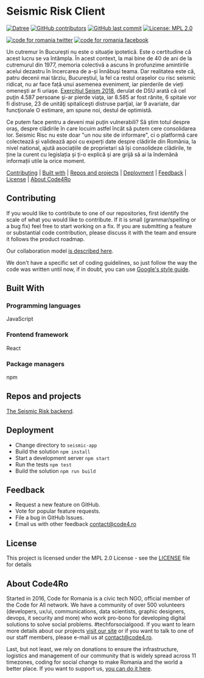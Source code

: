 # Seismic Risk Client

[![Datree](https://s3.amazonaws.com/catalog.static.datree.io/datree-badge-20px.svg)](https://datree.io/?src=badge) [![GitHub contributors](https://img.shields.io/github/contributors/code4romania/seismic-risc-client.svg)](https://github.com/code4romania/seismic-risc-client/graphs/contributors) [![GitHub last commit](https://img.shields.io/github/last-commit/code4romania/seismic-risc-client.svg)](https://github.com/code4romania/seismic-risc-client/commits/master) [![License: MPL 2.0](https://img.shields.io/badge/license-MPL%202.0-brightgreen.svg)](https://opensource.org/licenses/MPL-2.0)

<!-- Please don't remove this: Grab your social icons from https://github.com/carlsednaoui/gitsocial -->

<!-- display the social media buttons in your README -->

[![code for romania twitter][1.1]][1]
[![code for romania facebook][2.1]][2]

<!-- links to social media icons -->
<!-- no need to change these -->

<!-- icons with padding -->

[1.1]: http://i.imgur.com/tXSoThF.png (twitter icon with padding)
[2.1]: http://i.imgur.com/P3YfQoD.png (facebook icon with padding)

[1]: https://twitter.com/Code4Romania
[2]: https://www.facebook.com/code4romania/

<!-- Please don't remove this: Grab your social icons from https://github.com/carlsednaoui/gitsocial -->

Un cutremur în București nu este o situație ipotetică. Este o certitudine că acest lucru se va întâmpla. În acest context, la mai bine de 40 de ani de la cutremurul din 1977, memoria colectivă a ascuns în profunzime amintirile acelui dezastru în încercarea de a-și înnăbuși teama. Dar realitatea este că, patru decenii mai târziu, Bucureștiul, la fel ca restul orașelor cu risc seismic ridicat, nu ar face față unui asemenea eveniment, iar pierderile de vieți omenești ar fi uriașe. [Exercițiul Seism 2018](https://www.news.ro/social/exercitiul-seism-2018-cel-mai-recent-bilant-al-cutremurului-simulat-indica-peste-3-900-de-morti-peste-7-000-de-raniti-si-peste-2-300-de-persoane-disparute-1922405315222018102018579831), derulat de DSU arată că cel puţin 4.587 persoane şi-ar pierde viaţa, iar 8.585 ar fost rănite, 6 spitale vor fi distruse, 23 de unităţi spitaliceşti distruse parţial, iar 9 avariate, dar funcţionale O estimare, am spune noi, destul de optimistă.

Ce putem face pentru a deveni mai puțin vulnerabili? Să știm totul despre oraș, despre clădirile în care locuim astfel încât să putem cere consolidarea lor. Seismic Risc nu este doar "un nou site de informare", ci o platformă care colectează și validează apoi cu experți date despre clădirile din România, la nivel national, ajută asociațiile de proprietari să își consolideze clădirile, te ține la curent cu legislația și ți-o explică și are grijă să ai la îndemână informații utile la orice moment.


[Contributing](#contributing) | [Built with](#built-with) | [Repos and projects](#repos-and-projects) | [Deployment](#deployment) | [Feedback](#feedback) | [License](#license) | [About Code4Ro](#about-code4ro)

## Contributing

If you would like to contribute to one of our repositories, first identify the scale of what you would like to contribute. If it is small (grammar/spelling or a bug fix) feel free to start working on a fix. If you are submitting a feature or substantial code contribution, please discuss it with the team and ensure it follows the product roadmap.

Our collaboration model [is described here](.github/CONTRIBUTING.MD).

We don't have a specific set of coding guidelines, so just follow the way the code was written until now, if in doubt, you can use [Google's style guide](https://google.github.io/styleguide/jsguide.html).

## Built With

### Programming languages

JavaScript

### Frontend framework

React

### Package managers

npm

## Repos and projects

[The Seismic Risk backend](https://github.com/code4romania/seismic-risc).

## Deployment

* Change directory to `seismic-app`
* Build the solution `npm install`
* Start a development server `npm start`
* Run the tests `npm test`
* Build the solution `npm run build`

## Feedback

* Request a new feature on GitHub.
* Vote for popular feature requests.
* File a bug in GitHub Issues.
* Email us with other feedback contact@code4.ro

## License 

This project is licensed under the MPL 2.0 License - see the [LICENSE](LICENSE) file for details

## About Code4Ro

Started in 2016, Code for Romania is a civic tech NGO, official member of the Code for All network. We have a community of over 500 volunteers (developers, ux/ui, communications, data scientists, graphic designers, devops, it security and more) who work pro-bono for developing digital solutions to solve social problems. #techforsocialgood. If you want to learn more details about our projects [visit our site](https://www.code4.ro/en/) or if you want to talk to one of our staff members, please e-mail us at contact@code4.ro.

Last, but not least, we rely on donations to ensure the infrastructure, logistics and management of our community that is widely spread across 11 timezones, coding for social change to make Romania and the world a better place. If you want to support us, [you can do it here](https://code4.ro/en/donate/).
